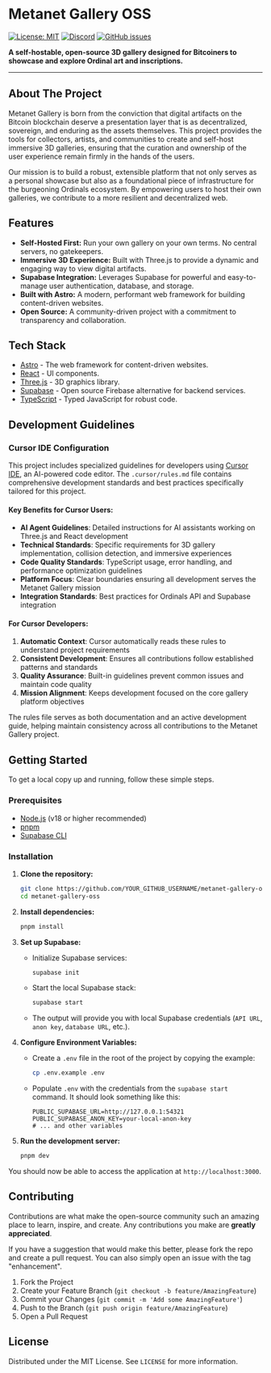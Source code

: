 # Metanet Gallery OSS

[![License: MIT](https://img.shields.io/badge/License-MIT-yellow.svg)](https://opensource.org/licenses/MIT)
[![Discord](https://img.shields.io/discord/YOUR_DISCORD_INVITE_CODE?label=Join%20Community&logo=discord)](https://discord.gg/YOUR_DISCORD_INVITE_CODE)
[![GitHub issues](https://img.shields.io/github/issues/YOUR_GITHUB_USERNAME/metanet-gallery-oss)](https://github.com/YOUR_GITHUB_USERNAME/metanet-gallery-oss/issues)

**A self-hostable, open-source 3D gallery designed for Bitcoiners to showcase and explore Ordinal art and inscriptions.**

---

## About The Project

Metanet Gallery is born from the conviction that digital artifacts on the Bitcoin blockchain deserve a presentation layer that is as decentralized, sovereign, and enduring as the assets themselves. This project provides the tools for collectors, artists, and communities to create and self-host immersive 3D galleries, ensuring that the curation and ownership of the user experience remain firmly in the hands of the users.

Our mission is to build a robust, extensible platform that not only serves as a personal showcase but also as a foundational piece of infrastructure for the burgeoning Ordinals ecosystem. By empowering users to host their own galleries, we contribute to a more resilient and decentralized web.

## Features

- **Self-Hosted First:** Run your own gallery on your own terms. No central servers, no gatekeepers.
- **Immersive 3D Experience:** Built with Three.js to provide a dynamic and engaging way to view digital artifacts.
- **Supabase Integration:** Leverages Supabase for powerful and easy-to-manage user authentication, database, and storage.
- **Built with Astro:** A modern, performant web framework for building content-driven websites.
- **Open Source:** A community-driven project with a commitment to transparency and collaboration.

## Tech Stack

- [Astro](https://astro.build/) - The web framework for content-driven websites.
- [React](https://react.dev/) - UI components.
- [Three.js](https://threejs.org/) - 3D graphics library.
- [Supabase](https://supabase.io/) - Open source Firebase alternative for backend services.
- [TypeScript](https://www.typescriptlang.org/) - Typed JavaScript for robust code.

## Development Guidelines

### Cursor IDE Configuration

This project includes specialized guidelines for developers using [Cursor IDE](https://cursor.sh/), an AI-powered code editor. The `.cursor/rules.md` file contains comprehensive development standards and best practices specifically tailored for this project.

#### Key Benefits for Cursor Users:

- **AI Agent Guidelines**: Detailed instructions for AI assistants working on Three.js and React development
- **Technical Standards**: Specific requirements for 3D gallery implementation, collision detection, and immersive experiences
- **Code Quality Standards**: TypeScript usage, error handling, and performance optimization guidelines
- **Platform Focus**: Clear boundaries ensuring all development serves the Metanet Gallery mission
- **Integration Standards**: Best practices for Ordinals API and Supabase integration

#### For Cursor Developers:

1. **Automatic Context**: Cursor automatically reads these rules to understand project requirements
2. **Consistent Development**: Ensures all contributions follow established patterns and standards
3. **Quality Assurance**: Built-in guidelines prevent common issues and maintain code quality
4. **Mission Alignment**: Keeps development focused on the core gallery platform objectives

The rules file serves as both documentation and an active development guide, helping maintain consistency across all contributions to the Metanet Gallery project.

## Getting Started

To get a local copy up and running, follow these simple steps.

### Prerequisites

- [Node.js](https://nodejs.org/) (v18 or higher recommended)
- [pnpm](https://pnpm.io/)
- [Supabase CLI](https://supabase.com/docs/guides/cli)

### Installation

1.  **Clone the repository:**
    ```sh
    git clone https://github.com/YOUR_GITHUB_USERNAME/metanet-gallery-oss.git
    cd metanet-gallery-oss
    ```

2.  **Install dependencies:**
    ```sh
    pnpm install
    ```

3.  **Set up Supabase:**
    - Initialize Supabase services:
      ```sh
      supabase init
      ```
    - Start the local Supabase stack:
      ```sh
      supabase start
      ```
    - The output will provide you with local Supabase credentials (`API URL`, `anon key`, `database URL`, etc.).

4.  **Configure Environment Variables:**
    - Create a `.env` file in the root of the project by copying the example:
      ```sh
      cp .env.example .env
      ```
    - Populate `.env` with the credentials from the `supabase start` command. It should look something like this:
      ```
      PUBLIC_SUPABASE_URL=http://127.0.0.1:54321
      PUBLIC_SUPABASE_ANON_KEY=your-local-anon-key
      # ... and other variables
      ```

5.  **Run the development server:**
    ```sh
    pnpm dev
    ```

You should now be able to access the application at `http://localhost:3000`.

## Contributing

Contributions are what make the open-source community such an amazing place to learn, inspire, and create. Any contributions you make are **greatly appreciated**.

If you have a suggestion that would make this better, please fork the repo and create a pull request. You can also simply open an issue with the tag "enhancement".

1.  Fork the Project
2.  Create your Feature Branch (`git checkout -b feature/AmazingFeature`)
3.  Commit your Changes (`git commit -m 'Add some AmazingFeature'`)
4.  Push to the Branch (`git push origin feature/AmazingFeature`)
5.  Open a Pull Request

## License

Distributed under the MIT License. See `LICENSE` for more information.
